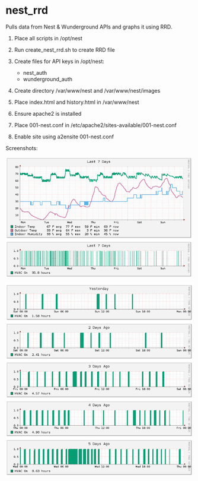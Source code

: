 # nest_rrd
Pulls data from Nest &amp; Wunderground APIs and graphs it using RRD.

1. Place all scripts in /opt/nest
2. Run create_nest_rrd.sh to create RRD file
3. Create files for API keys in /opt/nest:
   - nest_auth
   - wunderground_auth

4. Create directory /var/www/nest and /var/www/nest/images
5. Place index.html and history.html in /var/www/nest
6. Ensure apache2 is installed
7. Place 001-nest.conf in /etc/apache2/sites-available/001-nest.conf
8. Enable site using a2ensite 001-nest.conf

Screenshots:

![alt text](https://raw.githubusercontent.com/electricOzone/nest_rrd/master/images/nest_rrd_home.png)

![alt text](https://raw.githubusercontent.com/electricOzone/nest_rrd/master/images/nest_rrd_history.png)
